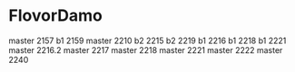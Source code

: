 # FlovorDamo
master 2157
b1 2159
master 2210
b2 2215
b2 2219
b1 2216
b1 2218
b1 2221
master 2216.2
master 2217
master 2218
master 2221
master 2222
master 2240